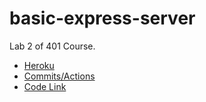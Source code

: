 # basic-express-server
Lab 2 of 401 Course. 


- [Heroku](https://basic-api-server-prod.herokuapp.com/)
- [Commits/Actions](https://github.com/nacerillo/basic-express-server/actions)
- [Code Link](https://github.com/nacerillo/basic-express-server)
